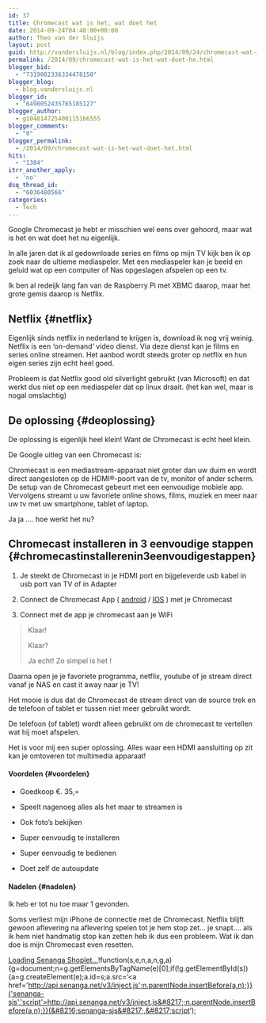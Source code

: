 ```yaml
---
id: 37
title: Chromecast wat is het, wat doet het
date: 2014-09-24T04:40:00+00:00
author: Theo van der Sluijs
layout: post
guid: http://vandersluijs.nl/blog/index.php/2014/09/24/chromecast-wat-is-het-wat-doet-he/
permalink: /2014/09/chromecast-wat-is-het-wat-doet-he.html
blogger_bid:
  - "7319082336334478150"
blogger_blog:
  - blog.vandersluijs.nl
blogger_id:
  - "6498052435765185127"
blogger_author:
  - g104814725400115166555
blogger_comments:
  - "0"
blogger_permalink:
  - /2014/09/chromecast-wat-is-het-wat-doet-het.html
hits:
  - "1384"
itrr_another_apply:
  - 'no'
dsq_thread_id:
  - "6036480566"
categories:
  - Tech
---
```

Google Chromecast je hebt er misschien wel eens over gehoord, maar wat is het en wat doet het nu eigenlijk.

In alle jaren dat ik al gedownloade series en films op mijn TV kijk ben ik op zoek naar de ultieme mediaspeler. Met een mediaspeler kan je beeld en geluid wat op een computer of Nas opgeslagen afspelen op een tv.

Ik ben al redeijk lang fan van de Raspberry Pi met XBMC daarop, maar het grote gemis daarop is Netflix.

## Netflix {#netflix}

Eigenlijk sinds netflix in nederland te krijgen is, download ik nog vrij weinig. Netflix is een &#8216;on-demand&#8217; video dienst. Via deze dienst kan je films en series online streamen. Het aanbod wordt steeds groter op netflix en hun eigen series zijn echt heel goed.

Probleem is dat Netflix good old silverlight gebruikt (van Microsoft) en dat werkt dus niet op een mediaspeler dat op linux draait. (het kan wel, maar is nogal omslachtig)

## De oplossing {#deoplossing}

De oplossing is eigenlijk heel klein! Want de Chromecast is echt heel klein. 

De Google uitleg van een Chromecast is: 

Chromecast is een mediastream-apparaat niet groter dan uw duim en wordt direct aangesloten op de HDMI®-poort van de tv, monitor of ander scherm. De setup van de Chromecast gebeurt met een eenvoudige mobiele app. Vervolgens streamt u uw favoriete online shows, films, muziek en meer naar uw tv met uw smartphone, tablet of laptop.

Ja ja &#8230;. hoe werkt het nu?

## Chromecast installeren in 3 eenvoudige stappen {#chromecastinstallerenin3eenvoudigestappen}

</p> 

  1. Je steekt de Chromecast in je HDMI port en bijgeleverde usb kabel in usb port van TV of in Adapter 


  2. Connect de Chromecast App ( [android](https://play.google.com/store/apps/details?id=com.google.android.apps.chromecast.app&hl=nl_NL) / [IOS](https://itunes.apple.com/nl/app/chromecast/id680819774?mt=8) ) met je Chromecast 


  3. Connect met de app je chromecast aan je WiFi
</ol> 

> Klaar!
> 
> Klaar?
> 
> Ja echt! Zo simpel is het !

Daarna open je je favoriete programma, netflix, youtube of je stream direct vanaf je NAS en cast it away naar je TV!

Het mooie is dus dat de Chromecast de stream direct van de source trek en de telefoon of tablet er tussen niet meer gebruikt wordt.

De telefoon (of tablet) wordt alleen gebruikt om de chromecast te vertellen wat hij moet afspelen.



Het is voor mij een super oplossing. Alles waar een HDMI aansluiting op zit kan je omtoveren tot multimedia apparaat!

#### Voordelen {#voordelen}

</p> 

  * Goedkoop €. 35,=


  * Speelt nagenoeg alles als het maar te streamen is


  * Ook foto&#8217;s bekijken


  * Super eenvoudig te installeren


  * Super eenvoudig te bedienen


  * Doet zelf de autoupdate
</ul> 

#### Nadelen {#nadelen}

Ik heb er tot nu toe maar 1 gevonden. 

Soms verliest mijn iPhone de connectie met de Chromecast. Netflix blijft gewoon aflevering na aflevering spelen tot je hem stop zet&#8230; je snapt&#8230;. als ik hem niet handmatig stop kan zetten heb ik dus een probleem. Wat ik dan doe is mijn Chromecast even resetten.

<a data-shoplet-id='5423b478d4cd2a875e98ae52' class='senanga-placeholder' href='https://senanga.net'>Loading Senanga Shoplet…</a>!function(s,e,n,a,n,g,a){g=document;n=g.getElementsByTagName(e)[0];if(!g.getElementById(s)){a=g.createElement(e);a.id=s;a.src=&#8217;<a href='http://api.senanga.net/v3/inject.js';n.parentNode.insertBefore(a,n);}}('senanga-sjs','script'>http://api.senanga.net/v3/inject.js&#8217;;n.parentNode.insertBefore(a,n);}}(&#8216;senanga-sjs&#8217;,&#8217;script</a>&#8216;);